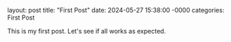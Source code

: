 layout: post
title: "First Post"
date: 2024-05-27 15:38:00 -0000
categories: First Post

This is my first post. Let's see if all works as expected.

